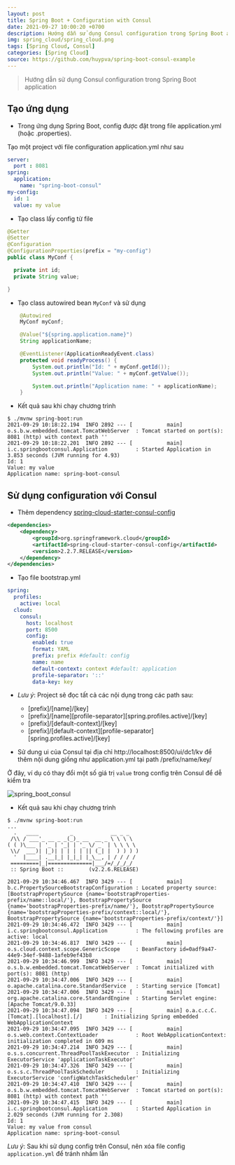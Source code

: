 ```yaml
---
layout: post
title: Spring Boot + Configuration with Consul
date: 2021-09-27 10:00:20 +0700
description: Hướng dẫn sử dụng Consul configuration trong Spring Boot application
img: spring_cloud/spring_cloud.png
tags: [Spring Cloud, Consul]
categories: [Spring Cloud]
source: https://github.com/huypva/spring-boot-consul-example
---
```


> Hướng dẫn sử dụng Consul configuration trong Spring Boot application

## Tạo ứng dụng

- Trong ứng dụng Spring Boot, config được đặt trong file application.yml (hoặc .properties).

Tạo một project với file configuration application.yml như sau

```yaml
server:
  port : 8081
spring:
  application:
    name: "spring-boot-consul"
my-config:
  id: 1
  value: my value
``` 

- Tạo class lấy config từ file 

```java
@Getter
@Setter
@Configuration
@ConfigurationProperties(prefix = "my-config")
public class MyConf {

  private int id;
  private String value;

}
```

- Tạo class autowired bean `MyConf` và sử dụng

```java
    @Autowired
    MyConf myConf;

	@Value("${spring.application.name}")
	String applicationName;

	@EventListener(ApplicationReadyEvent.class)
	protected void readyProcess() {
		System.out.println("Id: " + myConf.getId());
		System.out.println("Value: " + myConf.getValue());

		System.out.println("Application name: " + applicationName);
	}
```

- Kết quả sau khi chạy chương trình

```shell
$ ./mvnw spring-boot:run
2021-09-29 10:18:22.194  INFO 2892 --- [           main] o.s.b.w.embedded.tomcat.TomcatWebServer  : Tomcat started on port(s): 8081 (http) with context path ''
2021-09-29 10:18:22.201  INFO 2892 --- [           main] i.c.springbootconsul.Application         : Started Application in 3.853 seconds (JVM running for 4.93)
Id: 1
Value: my value
Application name: spring-boot-consul
```

## Sử dụng configuration với Consul

- Thêm dependency [spring-cloud-starter-consul-config](https://cloud.spring.io/spring-cloud-consul/reference/html/)

```xml
<dependencies>
    <dependency>
        <groupId>org.springframework.cloud</groupId>
        <artifactId>spring-cloud-starter-consul-config</artifactId>
        <version>2.2.7.RELEASE</version>
    </dependency>
</dependencies>
```

- Tạo file bootstrap.yml

```yaml
spring:
  profiles:
    active: local
  cloud:
    consul:
      host: localhost
      port: 8500
      config:
        enabled: true
        format: YAML
        prefix: prefix #default: config
        name: name
        default-context: context #default: application
        profile-separator: '::'
        data-key: key
```

  - *Lưu ý*: Project sẽ đọc tất cả các nội dụng trong các path sau:
    - [prefix]/[name]/[key]
    - [prefix]/[name][profile-separator][spring.profiles.active]/[key]
    - [prefix]/[default-context]/[key]
    - [prefix]/[default-context][profile-separator][spring.profiles.active]/[key]

- Sử dung ui của Consul tại địa chỉ http://localhost:8500/ui/dc1/kv để thêm nội dung giống như application.yml tại path /prefix/name/key/ 

Ở đây, ví dụ có thay đổi một số giá trị `value` trong config trên Consul để dễ kiểm tra

![spring_boot_consul](../../spring_cloud/consul_configuration.png)

- Kết quả sau khi chạy chương trình

```shell
$ ./mvnw spring-boot:run
...
  .   ____          _            __ _ _
 /\\ / ___'_ __ _ _(_)_ __  __ _ \ \ \ \
( ( )\___ | '_ | '_| | '_ \/ _` | \ \ \ \
 \\/  ___)| |_)| | | | | || (_| |  ) ) ) )
  '  |____| .__|_| |_|_| |_\__, | / / / /
 =========|_|==============|___/=/_/_/_/
 :: Spring Boot ::        (v2.2.6.RELEASE)

2021-09-29 10:34:46.467  INFO 3429 --- [           main] b.c.PropertySourceBootstrapConfiguration : Located property source: [BootstrapPropertySource {name='bootstrapProperties-prefix/name::local/'}, BootstrapPropertySource {name='bootstrapProperties-prefix/name/'}, BootstrapPropertySource {name='bootstrapProperties-prefix/context::local/'}, BootstrapPropertySource {name='bootstrapProperties-prefix/context/'}]
2021-09-29 10:34:46.472  INFO 3429 --- [           main] i.c.springbootconsul.Application         : The following profiles are active: local
2021-09-29 10:34:46.817  INFO 3429 --- [           main] o.s.cloud.context.scope.GenericScope     : BeanFactory id=0adf9a47-44e9-34ef-9488-1afeb9ef43b8
2021-09-29 10:34:46.999  INFO 3429 --- [           main] o.s.b.w.embedded.tomcat.TomcatWebServer  : Tomcat initialized with port(s): 8081 (http)
2021-09-29 10:34:47.006  INFO 3429 --- [           main] o.apache.catalina.core.StandardService   : Starting service [Tomcat]
2021-09-29 10:34:47.006  INFO 3429 --- [           main] org.apache.catalina.core.StandardEngine  : Starting Servlet engine: [Apache Tomcat/9.0.33]
2021-09-29 10:34:47.094  INFO 3429 --- [           main] o.a.c.c.C.[Tomcat].[localhost].[/]       : Initializing Spring embedded WebApplicationContext
2021-09-29 10:34:47.095  INFO 3429 --- [           main] o.s.web.context.ContextLoader            : Root WebApplicationContext: initialization completed in 609 ms
2021-09-29 10:34:47.214  INFO 3429 --- [           main] o.s.s.concurrent.ThreadPoolTaskExecutor  : Initializing ExecutorService 'applicationTaskExecutor'
2021-09-29 10:34:47.326  INFO 3429 --- [           main] o.s.s.c.ThreadPoolTaskScheduler          : Initializing ExecutorService 'configWatchTaskScheduler'
2021-09-29 10:34:47.410  INFO 3429 --- [           main] o.s.b.w.embedded.tomcat.TomcatWebServer  : Tomcat started on port(s): 8081 (http) with context path ''
2021-09-29 10:34:47.415  INFO 3429 --- [           main] i.c.springbootconsul.Application         : Started Application in 2.029 seconds (JVM running for 2.308)
Id: 1
Value: my value from consul
Application name: spring-boot-consul
```

*Lưu ý*: Sau khi sử dụng config trên Consul, nên xóa file config `application.yml` để tránh nhầm lẫn
